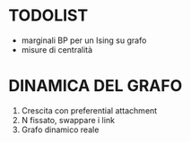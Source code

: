 # TODOLIST
- marginali BP per un Ising su grafo
- misure di centralità

# DINAMICA DEL GRAFO
1. Crescita con preferential attachment
2. N fissato, swappare i link
3. Grafo dinamico reale
